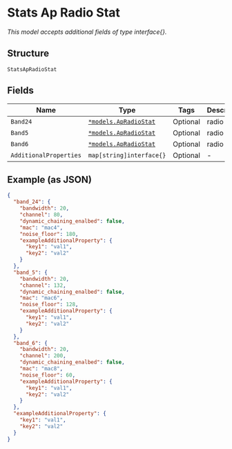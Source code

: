 
# Stats Ap Radio Stat

*This model accepts additional fields of type interface{}.*

## Structure

`StatsApRadioStat`

## Fields

| Name | Type | Tags | Description |
|  --- | --- | --- | --- |
| `Band24` | [`*models.ApRadioStat`](../../doc/models/ap-radio-stat.md) | Optional | radio stat |
| `Band5` | [`*models.ApRadioStat`](../../doc/models/ap-radio-stat.md) | Optional | radio stat |
| `Band6` | [`*models.ApRadioStat`](../../doc/models/ap-radio-stat.md) | Optional | radio stat |
| `AdditionalProperties` | `map[string]interface{}` | Optional | - |

## Example (as JSON)

```json
{
  "band_24": {
    "bandwidth": 20,
    "channel": 80,
    "dynamic_chaining_enalbed": false,
    "mac": "mac4",
    "noise_floor": 180,
    "exampleAdditionalProperty": {
      "key1": "val1",
      "key2": "val2"
    }
  },
  "band_5": {
    "bandwidth": 20,
    "channel": 132,
    "dynamic_chaining_enalbed": false,
    "mac": "mac6",
    "noise_floor": 128,
    "exampleAdditionalProperty": {
      "key1": "val1",
      "key2": "val2"
    }
  },
  "band_6": {
    "bandwidth": 20,
    "channel": 200,
    "dynamic_chaining_enalbed": false,
    "mac": "mac8",
    "noise_floor": 60,
    "exampleAdditionalProperty": {
      "key1": "val1",
      "key2": "val2"
    }
  },
  "exampleAdditionalProperty": {
    "key1": "val1",
    "key2": "val2"
  }
}
```

